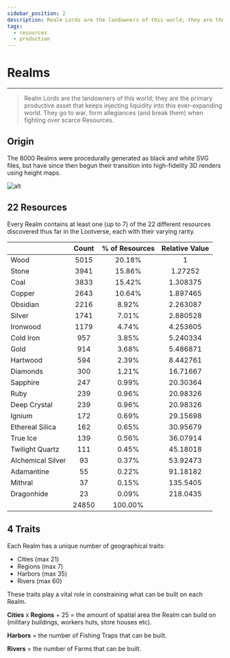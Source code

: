 ```yaml
---
sidebar_position: 2
description: Realm Lords are the landowners of this world; they are the primary productive asset that keeps injecting liquidity into this ever-expanding Lootverse. They go to war, form allegiances (and break them) over fighting over scarce resources.
tags:
  - resources
  - production
---
```


# Realms
---

> Realm Lords are the landowners of this world; they are the primary productive asset that keeps injecting liquidity into this ever-expanding world. They go to war, form allegiances (and break them) when fighting over scarce Resources.

## Origin

The 8000 Realms were procedurally generated as black and white SVG files, but have since then begun their transition into high-fidelity 3D renders using height maps. 

![alt](/img/game/realms-low-fid.png)


 ## 22 Resources

Every Realm contains at least one (up to 7) of the 22 different resources discovered thus far in the Lootverse, each with their varying rarity.

|                   | Count | % of Resources | Relative Value |
|-------------------|:-----:|:--------------:|:--------------:|
| Wood              |  5015 |     20.18%     |        1       |
| Stone             |  3941 |     15.86%     |     1.27252    |
| Coal              |  3833 |     15.42%     |    1.308375    |
| Copper            |  2643 |     10.64%     |    1.897465    |
| Obsidian          |  2216 |      8.92%     |    2.263087    |
| Silver            |  1741 |      7.01%     |    2.880528    |
| Ironwood          |  1179 |      4.74%     |    4.253605    |
| Cold Iron         |  957  |      3.85%     |    5.240334    |
| Gold              |  914  |      3.68%     |    5.486871    |
| Hartwood          |  594  |      2.39%     |    8.442761    |
| Diamonds          |  300  |      1.21%     |    16.71667    |
| Sapphire          |  247  |      0.99%     |    20.30364    |
| Ruby              |  239  |      0.96%     |    20.98326    |
| Deep Crystal      |  239  |      0.96%     |    20.98326    |
| Ignium            |  172  |      0.69%     |    29.15698    |
| Ethereal Silica   |  162  |      0.65%     |    30.95679    |
| True Ice          |  139  |      0.56%     |    36.07914    |
| Twilight Quartz   |  111  |      0.45%     |    45.18018    |
| Alchemical Silver |   93  |      0.37%     |    53.92473    |
| Adamantine        |   55  |      0.22%     |    91.18182    |
| Mithral           |   37  |      0.15%     |    135.5405    |
| Dragonhide        |   23  |      0.09%     |    218.0435    |
|                   | 24850 |     100.00%    |                |

## 4 Traits

Each Realm has a unique number of geographical traits: 
- Cities (max 21) 
- Regions (max 7)
- Harbors (max 35)
- Rivers (max 60)

These traits play a vital role in constraining what can be built on each Realm. 

**Cities** x **Regions** + 25 = the amount of spatial area the Realm can build on (military buildings, workers huts, store houses etc).

**Harbors** = the number of Fishing Traps that can be built.

**Rivers** = the number of Farms that can be built. 


